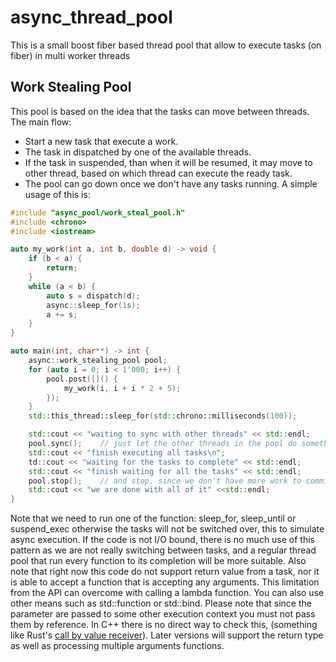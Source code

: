 # async_thread_pool
This is a small boost fiber based thread pool that allow to execute tasks (on fiber) in multi worker threads

## Work Stealing Pool
This pool is based on the idea that the tasks can move between threads.
The main flow:
- Start a new task that execute a work.
- The task in dispatched by one of the available threads.
- If the task in suspended, than when it will be resumed, it may move to other thread, based on which thread can execute the ready task.
- The pool can go down once we don't have any tasks running.
A simple usage of this is:
```cpp
#include "async_pool/work_steal_pool.h"
#include <chrono>
#include <iostream>

auto my_work(int a, int b, double d) -> void {
    if (b < a) {
        return;
    }
    while (a < b) {
        auto s = dispatch(d);
        async::sleep_for(1s);
        a += s;
    }
}

auto main(int, char**) -> int {
    async::work_stealing_pool pool;
    for (auto i = 0; i < 1'000; i++) {
        pool.post([]() {
            my_work(i, i + i * 2 + 5);
        });
    }
    std::this_thread::sleep_for(std::chrono::milliseconds(100));

    std::cout << "waiting to sync with other threads" << std::endl;
    pool.sync();    // just let the other threads in the pool do something..
    std::cout << "finish executing all tasks\n";
    td::cout << "waiting for the tasks to complete" << std::endl;
    std::cout << "finish waiting for all the tasks" << std::endl;
    pool.stop();    // and stop, since we don't have more work to commit
    std::cout << "we are done with all of it" <<std::endl;
}

```
Note that we need to run one of the function: sleep_for, sleep_until or suspend_exec otherwise the tasks will not be switched over, this to simulate async execution.
If the code is not I/O bound, there is no much use of this pattern as we are not really switching between tasks, and a regular thread pool that run every function to its completion will be more suitable.
Also note that right now this code do not support return value from a task, nor it is able to accept a function that is accepting any arguments. This limitation from the API can overcome with calling a lambda function.
You can also use other means such as std::function or std::bind. Please note that since the parameter are passed to some other execution context you must not pass them by reference. In C++ there is no direct way to check this, (something like Rust's [call by value receiver](https://doc.rust-lang.org/std/ops/trait.FnOnce.html)). Later versions will support the return type as well as processing multiple arguments functions.